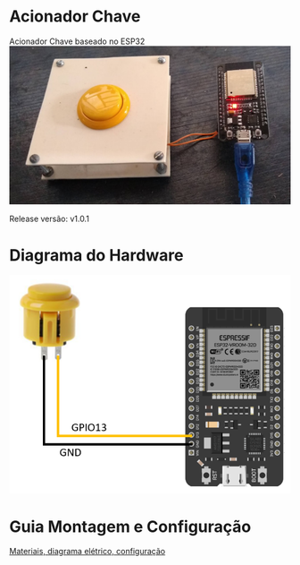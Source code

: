 # Acionador Chave
Acionador Chave baseado no ESP32  
![acionador capa](doc/acionar_esp32_foto.png)

Release versão: v1.0.1  

# Diagrama do Hardware
![diagrama](doc/diagrama_esquematico.png)

# Guia Montagem e Configuração
[Materiais, diagrama elétrico, configuração](doc/acionador_chave_guia.pdf)


